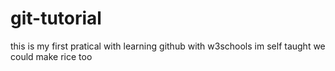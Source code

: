 # git-tutorial
this is  my first pratical with learning github with w3schools im self taught
we could make rice too
